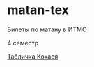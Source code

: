 # matan-tex
Билеты по матану в ИТМО

4 семестр

[Табличка Кохася](https://docs.google.com/spreadsheets/d/1n4iQguj1vUwwghb9ifKROpV6OgRVkmG2rLsU0BZw0mE/edit#gid=1937391070)
